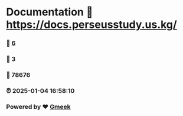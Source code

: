# Documentation :link: https://docs.perseusstudy.us.kg/ 
### :page_facing_up: [6](https://docs.perseusstudy.us.kg//tag.html) 
### :speech_balloon: 3 
### :hibiscus: 78676 
### :alarm_clock: 2025-01-04 16:58:10 
### Powered by :heart: [Gmeek](https://github.com/Meekdai/Gmeek)

